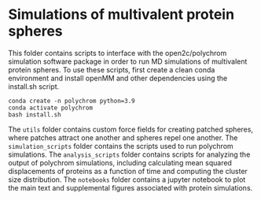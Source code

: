 # Simulations of multivalent protein spheres

This folder contains scripts to interface with the open2c/polychrom simulation software package in order to run MD simulations
of multivalent protein spheres. To use these scripts, first create a clean conda environment and install openMM and other dependencies using the install.sh script.
```
conda create -n polychrom python=3.9
conda activate polychrom
bash install.sh
```

The `utils` folder contains custom force fields for creating patched spheres, where patches attract one another and spheres repel one another. The `simulation_scripts` folder contains the scripts used to run polychrom simulations. 
The `analysis_scripts` folder contains scripts for analyzing the output of polychrom simulations, including calculating
mean squared displacements of proteins as a function of time and computing the cluster size distribution. The `notebooks`
folder contains a jupyter notebook to plot the main text and supplemental figures associated with protein simulations.

